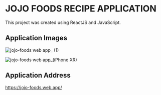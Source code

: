 # JOJO FOODS RECIPE APPLICATION

This project was created using ReactJS and JavaScript.

## Application Images


![jojo-foods web app_ (1)](https://user-images.githubusercontent.com/34424896/216033757-3011b80e-94fd-46f9-9c1f-06bc9d11f84e.png)

![jojo-foods web app_(iPhone XR)](https://user-images.githubusercontent.com/34424896/216033801-2137507e-09e6-441b-bd3d-38b6a27d0fe8.png)

## Application Address

https://jojo-foods.web.app/


